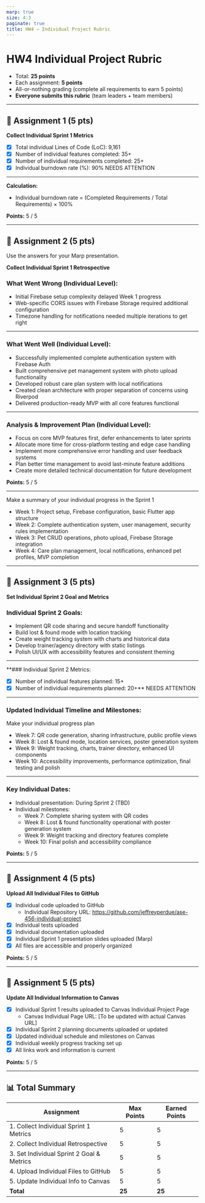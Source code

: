 ```yaml
---
marp: true
size: 4:3
paginate: true
title: HW4 – Individual Project Rubric
---
```


# HW4 Individual Project Rubric

- Total: **25 points**  
- Each assignment: **5 points**  
- All-or-nothing grading (complete all requirements to earn 5 points)
- **Everyone submits this rubric** (team leaders + team members)

---

## 📘 Assignment 1 (5 pts)

**Collect Individual Sprint 1 Metrics**

- [x] Total individual Lines of Code (LoC): 9,161
- [x] Number of individual features completed: 35+
- [x] Number of individual requirements completed: 25+
- [x] Individual burndown rate (%): 90%
NEEDS ATTENTION
---

**Calculation:**

- Individual burndown rate = (Completed Requirements / Total Requirements) × 100%

**Points:** 5 / 5

---

## 📘 Assignment 2 (5 pts)

Use the answers for your Marp presentation.

**Collect Individual Sprint 1 Retrospective**

### What Went Wrong (Individual Level):
- Initial Firebase setup complexity delayed Week 1 progress
- Web-specific CORS issues with Firebase Storage required additional configuration
- Timezone handling for notifications needed multiple iterations to get right

---

### What Went Well (Individual Level):
- Successfully implemented complete authentication system with Firebase Auth
- Built comprehensive pet management system with photo upload functionality
- Developed robust care plan system with local notifications
- Created clean architecture with proper separation of concerns using Riverpod
- Delivered production-ready MVP with all core features functional 
---
### Analysis & Improvement Plan (Individual Level):
- Focus on core MVP features first, defer enhancements to later sprints
- Allocate more time for cross-platform testing and edge case handling
- Implement more comprehensive error handling and user feedback systems
- Plan better time management to avoid last-minute feature additions
- Create more detailed technical documentation for future development 

**Points:** 5 / 5

---

Make a summary of your individual progress in the Sprint 1

- Week 1: Project setup, Firebase configuration, basic Flutter app structure
- Week 2: Complete authentication system, user management, security rules implementation
- Week 3: Pet CRUD operations, photo upload, Firebase Storage integration
- Week 4: Care plan management, local notifications, enhanced pet profiles, MVP completion

---

## 📘 Assignment 3 (5 pts)

**Set Individual Sprint 2 Goal and Metrics**

### Individual Sprint 2 Goals:

- Implement QR code sharing and secure handoff functionality
- Build lost & found mode with location tracking
- Create weight tracking system with charts and historical data
- Develop trainer/agency directory with static listings
- Polish UI/UX with accessibility features and consistent theming 
---
**### Individual Sprint 2 Metrics:

- [x] Number of individual features planned: 15+
- [x] Number of individual requirements planned: 20+**
NEEDS ATTENTION

---
### Updated Individual Timeline and Milestones:

Make your individual progress plan

- Week 7: QR code generation, sharing infrastructure, public profile views
- Week 8: Lost & found mode, location services, poster generation system
- Week 9: Weight tracking, charts, trainer directory, enhanced UI components
- Week 10: Accessibility improvements, performance optimization, final testing and polish
---
### Key Individual Dates:

- Individual presentation: During Sprint 2 (TBD)
- Individual milestones:
  - Week 7: Complete sharing system with QR codes
  - Week 8: Lost & found functionality operational with poster generation system
  - Week 9: Weight tracking and directory features complete
  - Week 10: Final polish and accessibility compliance

**Points:** 5 / 5

---

## 📘 Assignment 4 (5 pts)

**Upload All Individual Files to GitHub**

- [x] Individual code uploaded to GitHub
  - Individual Repository URL: https://github.com/jeffreyperdue/ase-456-individual-project
- [x] Individual tests uploaded
- [x] Individual documentation uploaded
- [x] Individual Sprint 1 presentation slides uploaded (Marp)
- [x] All files are accessible and properly organized

**Points:** 5 / 5

---

## 📘 Assignment 5 (5 pts)

**Update All Individual Information to Canvas**

- [x] Individual Sprint 1 results uploaded to Canvas Individual Project Page
  - Canvas Individual Page URL: [To be updated with actual Canvas URL]
- [x] Individual Sprint 2 planning documents uploaded or updated
- [x] Updated individual schedule and milestones on Canvas
- [x] Individual weekly progress tracking set up
- [x] All links work and information is current

**Points:** 5 / 5

---

## 📊 Total Summary

| Assignment                                | Max Points | Earned Points |
|-------------------------------------------|------------|---------------|
| 1. Collect Individual Sprint 1 Metrics    | 5          | 5             |
| 2. Collect Individual Retrospective       | 5          | 5             |
| 3. Set Individual Sprint 2 Goal & Metrics | 5          | 5             |
| 4. Upload Individual Files to GitHub      | 5          | 5             |
| 5. Update Individual Info to Canvas       | 5          | 5             |
| **Total**                                 | **25**     | **25**        |
